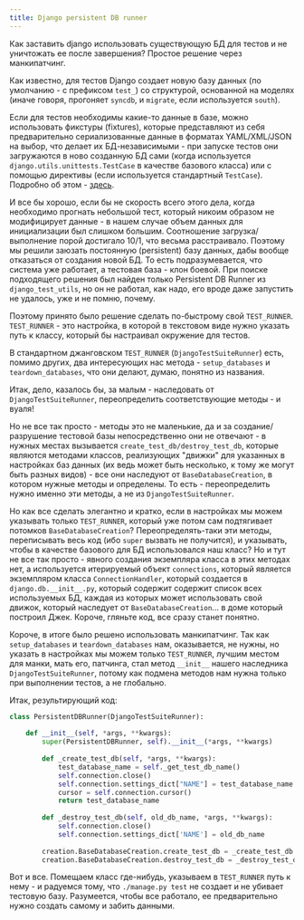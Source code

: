 ```yaml
---
title: Django persistent DB runner
---
```


Как заставить django использовать существующую БД для тестов и не уничтожать ее
после завершения? Простое решение через манкипатчинг.

Как  известно, для  тестов Django  создает новую  базу данных  (по умолчанию  -
с  префиксом  `test_`) со  структурой,  основанной  на моделях  (иначе  говоря,
прогоняет `syncdb`, и `migrate`, если используется `south`).

Если для тестов необходимы какие-то  данные в базе, можно использовать фикстуры
(fixtures), которые представляют из  себя предварительно сериализованные данные
в  форматах  YAML/XML/JSON  на  выбор,  что делает  их  БД-независимыми  -  при
запуске тестов  они загружаются  в ново созданную  БД сами  (когда используется
`django.utils.unittests.TestCase`  в качестве  базового класса)  или с  помощью
директивы  (если  используется  стандартный  `TestCase`). Подробно  об  этом  -
[здесь](https://docs.djangoproject.com/en/dev/topics/testing/).

И  все бы  хорошо,  если бы  не  скорость всего  этого  дела, когда  необходимо
прогнать  небольшой тест,  который никоим  образом не  модифицирует данные  - в
нашем случае  объем данных для  инициализации был слишком  большим. Соотношение
загрузка/выполнение порой  достигало 10/1, что весьма  расстраивало. Поэтому мы
решили заюзать постоянную  (persistent) базу данных, дабы  вообще отказаться от
создания  новой  БД. То  есть  подразумевается,  что  система уже  работает,  а
тестовая база -  клон боевой. При поиске подходящего решения  был найден только
Persistent DB  Runner из `django_test_utils`, но  он не работал, как  надо, его
вроде даже запустить не удалось, уже и не помню, почему.

Поэтому   принято  было   решение  сделать   по-быстрому  свой   `TEST_RUNNER`.
`TEST_RUNNER` - это настройка, в которой  в текстовом виде нужно указать путь к
классу, который бы настраивал окружение для тестов.

В стандартном джанговском  `TEST_RUNNER` (`DjangoTestSuiteRunner`) есть, помимо
других, два интересующих нас метода - `setup_databases` и `teardown_databases`,
что они делают, думаю, понятно из названия.

Итак, дело,  казалось бы,  за малым  - наследовать  от `DjangoTestSuiteRunner`,
переопределить соответствующие методы - и вуаля!

Но не  все так просто  - методы это не  маленькие, да и  за создание/разрушение
тестовой   базы   непосредственно  они   не   отвечают   -  в   нужных   местах
вызывается `create_test_db/destroy_test_db`, которые являются методами классов,
реализующих "движки" для указанных в настройках  баз данных (их ведь может быть
несколько,  к  тому  же  могут  быть  разных видов)  -  все  они  наследуют  от
`BaseDatabaseCreation`,  в  котором  нужные  методы и  определены.  То  есть  -
переопределить нужно именно эти методы, а не из `DjangoTestSuiteRunner`.

Но  как   все  сделать  элегантно  и   кратко,  если  в  настройках   мы  можем
указывать  только `TEST_RUNNER`,  который  уже потом  сам подтягивает  потомков
`BaseDatabaseCreation`? Переопределять-таки  эти методы, переписывать  весь код
(ибо `super` вызвать не получится), и  указывать, чтобы в качестве базового для
БД  использовался наш  класс? Но  и тут  не все  так просто  - явного  создания
экземпляра  класса  в  этих  методах нет,  а  используется  итерируемый  объект
`connections`, который является экземпляром класса `ConnectionHandler`, который
создается  в `django.db.__init__.py`,  который  содержит  содержит список  всех
используемых  БД, каждая  из которых  может использовать  свой движок,  который
наследует от  `BaseDatabaseCreation`... в  доме который построил  Джек. Короче,
гляньте код, все сразу станет понятно.

Короче,   в   итоге   было    решено   использовать   манкипатчинг.   Так   как
`setup_databases` и `teardown_databases` нам, оказывается, не нужны, но указать
в настройках мы можем только `TEST_RUNNER`,  лучшим местом для манки, мать его,
патчинга,  стал  метод  `__init__` нашего  наследника  `DjangoTestSuiteRunner`,
потому  как подмена  методов  нам  нужна только  при  выполнении  тестов, а  не
глобально.

Итак, результирующий код:

```python
class PersistentDBRunner(DjangoTestSuiteRunner):
 
    def __init__(self, *args, **kwargs):
        super(PersistentDBRunner, self).__init__(*args, **kwargs)
 
        def _create_test_db(self, *args, **kwargs):
            test_database_name = self._get_test_db_name()
            self.connection.close()
            self.connection.settings_dict["NAME"] = test_database_name
            cursor = self.connection.cursor()
            return test_database_name
 
        def _destroy_test_db(self, old_db_name, *args, **kwargs):
            self.connection.close()
            self.connection.settings_dict['NAME'] = old_db_name
 
        creation.BaseDatabaseCreation.create_test_db = _create_test_db
        creation.BaseDatabaseCreation.destroy_test_db = _destroy_test_db
```

Вот и все. Помещаем класс где-нибудь, указываем в `TEST_RUNNER` путь к нему - и
радуемся тому,  что `./manage.py test` не  создает и не убивает  тестовую базу.
Разумеется, чтобы все работало, ее предварительно нужно создать самому и забить
данными.
